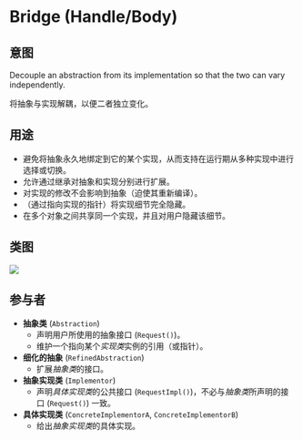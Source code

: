 # Bridge (Handle/Body)

## 意图
Decouple an abstraction from its implementation so that the two can vary independently.

将抽象与实现解耦，以便二者独立变化。

## 用途
- 避免将抽象永久地绑定到它的某个实现，从而支持在运行期从多种实现中进行选择或切换。
- 允许通过继承对抽象和实现分别进行扩展。
- 对实现的修改不会影响到抽象（迫使其重新编译）。
- （通过指向实现的指针）将实现细节完全隐藏。
- 在多个对象之间共享同一个实现，并且对用户隐藏该细节。

## 类图
[![](./class.svg)](./class.txt)

## 参与者
- **抽象类** (`Abstraction`)
  - 声明用户所使用的抽象接口 (`Request()`)。
  - 维护一个指向某个*实现类*实例的引用（或指针）。
- **细化的抽象** (`RefinedAbstraction`)
  - 扩展*抽象类*的接口。
- **抽象实现类** (`Implementor`)
  - 声明*具体实现类*的公共接口 (`RequestImpl()`)，不必与*抽象类*所声明的接口 (`Request()`) 一致。
- **具体实现类** (`ConcreteImplementorA`, `ConcreteImplementorB`)
  - 给出*抽象实现类*的具体实现。
